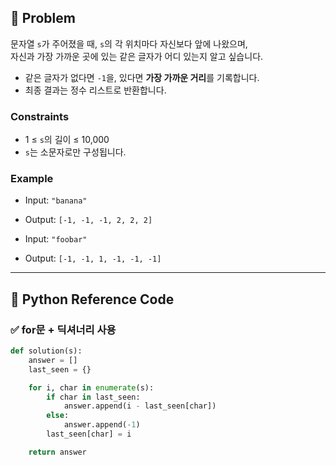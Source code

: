 ## 🧠 Problem
문자열 `s`가 주어졌을 때, `s`의 각 위치마다 자신보다 앞에 나왔으며,  
자신과 가장 가까운 곳에 있는 같은 글자가 어디 있는지 알고 싶습니다.

- 같은 글자가 없다면 `-1`을, 있다면 **가장 가까운 거리**를 기록합니다.
- 최종 결과는 정수 리스트로 반환합니다.

### Constraints
- 1 ≤ `s`의 길이 ≤ 10,000
- `s`는 소문자로만 구성됩니다.

### Example
- Input: `"banana"`
- Output: `[-1, -1, -1, 2, 2, 2]`

- Input: `"foobar"`
- Output: `[-1, -1, 1, -1, -1, -1]`

---

## 🐍 Python Reference Code

### ✅ for문 + 딕셔너리 사용

```python
def solution(s):
    answer = []
    last_seen = {}

    for i, char in enumerate(s):
        if char in last_seen:
            answer.append(i - last_seen[char])
        else:
            answer.append(-1)
        last_seen[char] = i

    return answer
```
